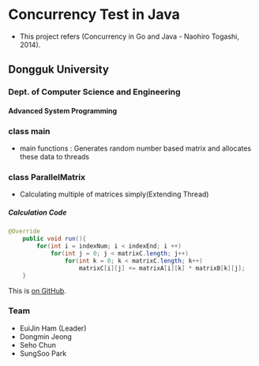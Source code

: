 # Concurrency Test in Java
- This project refers (Concurrency in Go and Java - Naohiro Togashi, 2014).

## Dongguk University
### Dept. of Computer Science and Engineering
#### Advanced System Programming

### class main
- main functions : Generates random number based matrix and allocates these data to threads

### class ParallelMatrix
- Calculating multiple of matrices simply(Extending Thread) 

##### Calculation Code
```java
@Override
    public void run(){
        for(int i = indexNum; i < indexEnd; i ++)
            for(int j = 0; j < matrixC.length; j++)
                for(int k = 0; k < matrixC.length; k++)
                    matrixC[i][j] += matrixA[i][k] * matrixB[k][j];
    }
```

This is [on GitHub](https://github.com/yjham2002/ConcurrencyTest_Java).

### Team
* EuiJin Ham (Leader)
* Dongmin Jeong
* Seho Chun
* SungSoo Park
